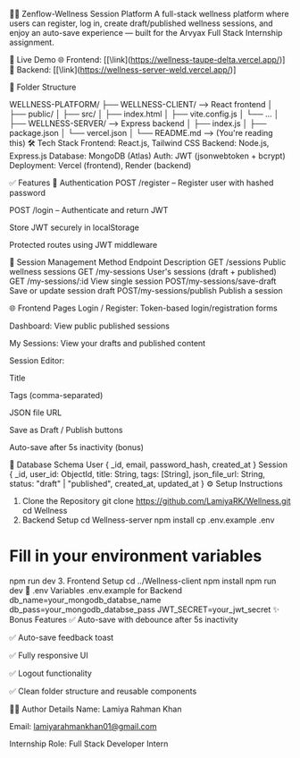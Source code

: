 🧘‍♀️ Zenflow-Wellness Session Platform
A full-stack wellness platform where users can register, log in, create draft/published wellness sessions, and enjoy an auto-save experience — built for the Arvyax Full Stack Internship assignment.

🚀 Live Demo
🌐 Frontend: [[\link\](https://wellness-taupe-delta.vercel.app/)]
🔗 Backend:  [[\link\](https://wellness-server-weld.vercel.app/)]


📁 Folder Structure

WELLNESS-PLATFORM/
├── WELLNESS-CLIENT/ --> React frontend
│ ├── public/
│ ├── src/
│ ├── index.html
│ ├── vite.config.js
│ └── ...
│
├── WELLNESS-SERVER/ --> Express backend
│ ├── index.js
│ ├── package.json
│ └── vercel.json
│
└── README.md --> (You're reading this)
🛠️ Tech Stack
Frontend: React.js, Tailwind CSS
Backend: Node.js, Express.js
Database: MongoDB (Atlas)
Auth: JWT (jsonwebtoken + bcrypt)
Deployment: Vercel (frontend), Render (backend)

✅ Features
🔐 Authentication
POST /register – Register user with hashed password

POST /login – Authenticate and return JWT

Store JWT securely in localStorage

Protected routes using JWT middleware

📝 Session Management
Method	Endpoint	Description
GET	/sessions	Public wellness sessions
GET	/my-sessions	User's sessions (draft + published)
GET	/my-sessions/:id	View single session
POST/my-sessions/save-draft	Save or update session draft
POST/my-sessions/publish	Publish a session

🌐 Frontend Pages
Login / Register: Token-based login/registration forms

Dashboard: View public published sessions

My Sessions: View your drafts and published content

Session Editor:

Title

Tags (comma-separated)

JSON file URL

Save as Draft / Publish buttons

Auto-save after 5s inactivity (bonus)

💾 Database Schema
User
{
  _id,
  email,
  password_hash,
  created_at
}
Session
{
  _id,
  user_id: ObjectId,
  title: String,
  tags: [String],
  json_file_url: String,
  status: "draft" | "published",
  created_at,
  updated_at
}
⚙️ Setup Instructions
1. Clone the Repository
git clone https://github.com/LamiyaRK/Wellness.git
cd Wellness
2. Backend Setup
cd Wellness-server
npm install
cp .env.example .env
# Fill in your environment variables
npm run dev
3. Frontend Setup
cd ../Wellness-client
npm install
npm run dev
🔑 .env Variables
.env.example for Backend
db_name=your_mongodb_databse_name
db_pass=your_mongodb_databse_pass
JWT_SECRET=your_jwt_secret
✨ Bonus Features
✅ Auto-save with debounce after 5s inactivity

✅ Auto-save feedback toast

✅ Fully responsive UI

✅ Logout functionality

✅ Clean folder structure and reusable components

👩‍💻 Author Details
Name: Lamiya Rahman Khan

Email: lamiyarahmankhan01@gmail.com

Internship Role: Full Stack Developer Intern

